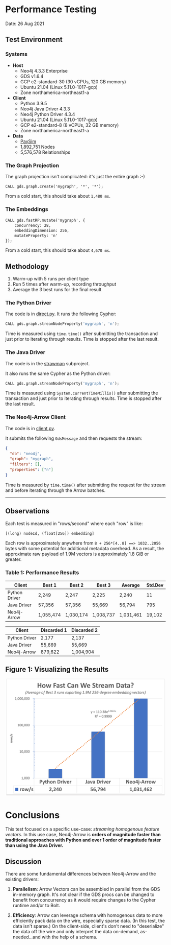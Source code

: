 # Performance Testing
Date: 26 Aug 2021

## Test Environment

### Systems
* **Host**
  * Neo4j 4.3.3 Enterprise
  * GDS v1.6.4
  * GCP c2-standard-30 (30 vCPUs, 120 GB memory)
  * Ubuntu 21.04 (Linux 5.11.0-1017-gcp)
  * Zone northamerica-northeast1-a
* **Client**
  * Python 3.9.5
  * Neo4j Java Driver 4.3.3
  * Neo4j Python Driver 4.3.4
  * Ubuntu 21.04 (Linux 5.11.0-1017-gcp)
  * GCP e2-standard-8 (8 vCPUs, 32 GB memory)
  * Zone northamerica-northeast1-a
* **Data**
  * [PaySim](https://storage.googleapis.com/neo4j-paysim/paysim-07may2021.dump)
  * 1,892,751 Nodes
  * 5,576,578 Relationships

### The Graph Projection
The graph projection isn't complicated: it's just the entire graph :-)
```cypher
CALL gds.graph.create('mygraph', '*', '*');
```
From a cold start, this should take about `1,480 ms`.

### The Embeddings

```cypher
CALL gds.fastRP.mutate('mygraph', {
    concurrency: 28,
    embeddingDimension: 256,
    mutateProperty: 'n'
});
```

From a cold start, this should take about `4,670 ms`.

## Methodology

1. Warm-up with 5 runs per client type
2. Run 5 times after warm-up, recording throughput
3. Average the 3 best runs for the final result

### The Python Driver
The code is in [direct.py](../../direct.py). It runs the following Cypher:

```python
CALL gds.graph.streamNodeProperty('mygraph', 'n');
```

Time is measured using `time.time()` after submitting the transaction and 
just prior to iterating through results. Time is stopped after the last result.

### The Java Driver
The code is in the [strawman](../../strawman) subproject.

It also runs the same Cypher as the Python driver:

```python
CALL gds.graph.streamNodeProperty('mygraph', 'n');
```

Time is measured using `System.currentTimeMillis()` after submitting the 
transaction and just prior to iterating through results. Time is stopped 
after the last result.

### The Neo4j-Arrow Client
The code is in [client.py](../../client.py).

It submits the following `GdsMessage` and then requests the stream:

```json
{
  "db": "neo4j",
  "graph": "mygraph",
  "filters": [],
  "properties": ["n"]
}
```

Time is measured by `time.time()` after submitting the request for the 
stream and before iterating through the Arrow batches.

---

## Observations

Each test is measured in "rows/second" where each "row" is like:
 
```
[(long) nodeId, (float[256]) embedding]
```

Each row is approximately anywhere from `8 + 256*[4..8] ==> 1032..2056` 
bytes with some potential for additional metadata overhead. As a result, the 
approximate raw payload of 1.9M vectors is approximately 1.8 GiB or greater.

### Table 1: Performance Results

| Client         |   Best 1  |   Best 2  |   Best 3  |   Average | Std.Dev |
| -------------- | --------- | --------- | --------- | --------- | ------- |
| Python Driver  |     2,249 |     2,247 |     2,225 |     2,240 |      11 |
| Java Driver    |    57,356 |    57,356 |    55,669 |    56,794 |     795 |
| Neo4j-Arrow    | 1,055,474 | 1,030,174 | 1,008,737 | 1,031,461 |  19,102 |

| Client         | Discarded 1 | Discarded 2 |
| -------------- | ----------- | ----------- |
| Python Driver  |      2,177  |       2,137 |
| Java Driver    |      55,669 |      55,669 |
| Neo4j-Arrow    |     879,622 |   1,004,904 |

## Figure 1: Visualizing the Results

![Average of Best 3 Results](./figure1.png)

# Conclusions
This test focused on a specific use-case: _streaming homogenous feature 
vectors._ In this use case, Neo4j-Arrow is **orders of magnitude faster than 
traditional approaches with Python and over 1 order of magnitude faster than 
using the Java Driver.**

## Discussion
There are some fundamental differences between Neo4j-Arrow and the existing 
drivers:

1. **Parallelism**: Arrow Vectors can be assembled in parallel from the GDS 
   in-memory graph. It's not clear if the GDS procs can be changed to 
   benefit from concurrency as it would require changes to the Cypher 
   runtime and/or to Bolt.

2. **Efficiency**: Arrow can leverage schema with homogenous data to more 
   efficiently pack data on the wire, especially sparse data. (In this test, 
   the data isn't sparse.) On the client-side, client's don't need to 
   "deserialize" the data off the wire and only interpret the data on-demand,
   as-needed...and with the help of a schema.